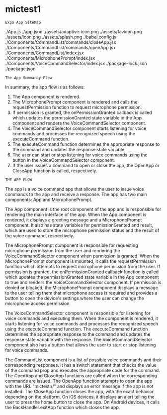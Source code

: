# mictest1


``````````````````````````````````````````````
Expo App SiteMap
``````````````````````````````````````````````


./App.js
./app.json
./assets/adaptive-icon.png
./assets/favicon.png
./assets/icon.png
./assets/splash.png
./babel.config.js
./Components/CommandList/commands/closeApp.jsx
./Components/CommandList/commands/openApp.jsx
./Components/CommandList/index.jsx
./Components/MicrophonePrompt/index.jsx
./Components/VoiceCommandSelector/index.jsx
./package-lock.json
./package.json


`````````````````````````````````````````````
The App Summaray Flow
`````````````````````````````````````````````


In summary, the app flow is as follows:

1) The App component is rendered.
2) The MicrophonePrompt component is rendered and calls the requestPermission function to request microphone permission.
3) If permission is granted, the onPermissionGranted callback is called which updates the permissionGranted state variable in the App component and renders the VoiceCommandSelector component.
4) The VoiceCommandSelector component starts listening for voice commands and processes the recognized speech using the executeCommand function.
5) The executeCommand function determines the appropriate response to the command and updates the response state variable.
6) The user can start or stop listening for voice commands using the button in the VoiceCommandSelector component.
7) If the user issues a command to open or close the app, the OpenApp or CloseApp function is called, respectively.


```````````````````````````
THE APP FLOW
```````````````````````````


The app is a voice command app that allows the user to issue voice commands to the app and receive a response. The app has two main components: App and MicrophonePrompt.

The App component is the root component of the app and is responsible for rendering the main interface of the app. When the App component is rendered, it displays a greeting message and a MicrophonePrompt component. It also has state variables for permissionGranted and result, which are used to store the microphone permission status and the result of the voice command, respectively.

The MicrophonePrompt component is responsible for requesting microphone permission from the user and rendering the VoiceCommandSelector component when permission is granted. When the MicrophonePrompt component is mounted, it calls the requestPermission function which attempts to request microphone permission from the user. If permission is granted, the onPermissionGranted callback function is called which updates the permissionGranted state variable in the App component to true and renders the VoiceCommandSelector component. If permission is denied or blocked, the MicrophonePrompt component displays a message to the user telling them that microphone access is required and provides a button to open the device's settings where the user can change the microphone access permission.

The VoiceCommandSelector component is responsible for listening for voice commands and executing them. When the component is rendered, it starts listening for voice commands and processes the recognized speech using the executeCommand function. The executeCommand function determines the appropriate response to the command and updates the response state variable with the response. The VoiceCommandSelector component also has a button that allows the user to start or stop listening for voice commands.

The CommandList component is a list of possible voice commands and their corresponding responses. It has a switch statement that checks the value of the command prop and executes the appropriate code for the command. The OpenApp and CloseApp functions are called when the corresponding commands are issued. The OpenApp function attempts to open the app with the URL "mictest://" and displays an error message if the app is not installed. The CloseApp function closes the app, with the exact behavior depending on the platform. On iOS devices, it displays an alert telling the user to press the home button to close the app. On Android devices, it calls the BackHandler.exitApp function which closes the app.


